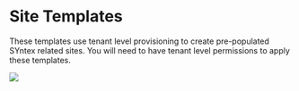 # Site Templates

These templates use tenant level provisioning to create pre-populated SYntex related sites. You will need to have tenant level permissions to apply these templates.

<img src="https://telemetry.sharepointpnp.com/syntex-samples/site templates/readme" />